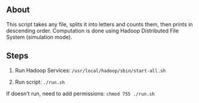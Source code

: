 ## About
This script takes any file, splits it into letters and counts them, then prints in descending order. Computation is done using Hadoop Distributed File System (simulation mode).

## Steps
1. Run Hadoop Services:
```/usr/local/hadoop/sbin/start-all.sh```

2. Run script:
```./run.sh```

If doesn't run, need to add permissions:
```chmod 755 ./run.sh```
